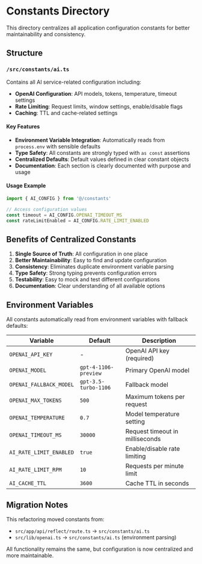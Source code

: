 # Constants Directory

This directory centralizes all application configuration constants for better maintainability and consistency.

## Structure

### `/src/constants/ai.ts`

Contains all AI service-related configuration including:

- **OpenAI Configuration**: API models, tokens, temperature, timeout settings
- **Rate Limiting**: Request limits, window settings, enable/disable flags
- **Caching**: TTL and cache-related settings

#### Key Features

- **Environment Variable Integration**: Automatically reads from `process.env` with sensible defaults
- **Type Safety**: All constants are strongly typed with `as const` assertions
- **Centralized Defaults**: Default values defined in clear constant objects
- **Documentation**: Each section is clearly documented with purpose and usage

#### Usage Example

```typescript
import { AI_CONFIG } from '@/constants'

// Access configuration values
const timeout = AI_CONFIG.OPENAI_TIMEOUT_MS
const rateLimitEnabled = AI_CONFIG.RATE_LIMIT_ENABLED
```

## Benefits of Centralized Constants

1. **Single Source of Truth**: All configuration in one place
2. **Better Maintainability**: Easy to find and update configuration
3. **Consistency**: Eliminates duplicate environment variable parsing
4. **Type Safety**: Strong typing prevents configuration errors
5. **Testability**: Easy to mock and test different configurations
6. **Documentation**: Clear understanding of all available options

## Environment Variables

All constants automatically read from environment variables with fallback defaults:

| Variable                | Default              | Description                     |
| ----------------------- | -------------------- | ------------------------------- |
| `OPENAI_API_KEY`        | -                    | OpenAI API key (required)       |
| `OPENAI_MODEL`          | `gpt-4-1106-preview` | Primary OpenAI model            |
| `OPENAI_FALLBACK_MODEL` | `gpt-3.5-turbo-1106` | Fallback model                  |
| `OPENAI_MAX_TOKENS`     | `500`                | Maximum tokens per request      |
| `OPENAI_TEMPERATURE`    | `0.7`                | Model temperature setting       |
| `OPENAI_TIMEOUT_MS`     | `30000`              | Request timeout in milliseconds |
| `AI_RATE_LIMIT_ENABLED` | `true`               | Enable/disable rate limiting    |
| `AI_RATE_LIMIT_RPM`     | `10`                 | Requests per minute limit       |
| `AI_CACHE_TTL`          | `3600`               | Cache TTL in seconds            |

## Migration Notes

This refactoring moved constants from:

- `src/app/api/reflect/route.ts` → `src/constants/ai.ts`
- `src/lib/openai.ts` → `src/constants/ai.ts` (environment parsing)

All functionality remains the same, but configuration is now centralized and more maintainable.
